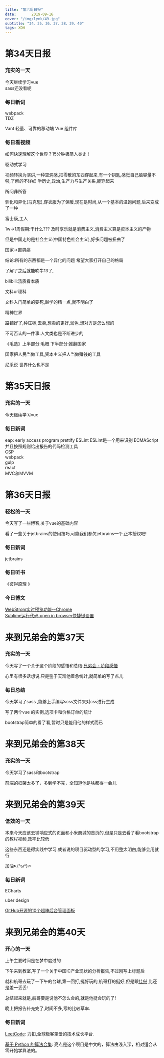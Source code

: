 ```yaml
---  
title: "第六周日报"   
date:       2019-09-16
cover: "/img/lynk/49.jpg"
subtitle: "34、35、36、37、38、39、40"   
tags: XDH    
---  
```











# 第34天日报

### 充实的一天
今天继续学习vue  
sass还没看呢

### 每日新词
webpack  
TDZ  

Vant
轻量、可靠的移动端 Vue 组件库

### 每日看视频
如何快速理解这个世界？15分钟极简人类史！

驱动式学习

视频转换为演讲,一种空洞感,把零散的东西穿起来,有一个钥匙,感觉自己脑容量不够,了解的不详细
学历史,政治,生产力与生产关系,能穿起来

所问非所答

驯化和异化(马克思),穿衣服为了保暖,现在是时尚,从一个基本的温饱问题,后来变成了一种

富士康,工人

1w->1周假期:干什么???
及时享乐就是消费主义,消费主义算是资本主义的产物

但是中国走的是社会主义(中国特色社会主义),好多问题被扭曲了

国家->直男癌 

结论:所有的东西都是一个异化的问题
希望大家打开自己的格局

了解了之后就能吹牛13了,

bilibili:汤质看本质

文科or理科

文科入门简单的要死,越学的精一点,就不明白了

精神世界

路铺好了,种庄稼,去卖,想卖的更好,润色,想对方是怎么想的

不可否认的一件事:人文类也是不断进步的

《毛选》上半部分:毛概 下半部分:推翻国家

国家把人民当做工具,资本主义把人当做赚钱的工具

尼采说 世界什么也不是




# 第35天日报

### 充实的一天
今天继续学习vue  


### 每日新词
eap: early access program
prettify
ESLint ESLint是一个用来识别 ECMAScript 并且按照规则给出报告的代码检测工具  
CSP  
webpack  
gulp    
react  
MVC和MVVM

# 第36天日报

### 轻松的一天

今天写了一些博客,关于vue的基础内容

看了一些关于jetbrains的使用技巧,可能我们都欠jetbrains一个,正本授权吧!

### 每日新词
jetbrains

### 每日听书
《彼得原理 》

### 今日博文
[WebStrom实时预览功能--Chrome](https://victorfengming.gitee.io/victorfengming_old/2019/09/18/webstrom-view-chrome/)  
[Sublime运行代码 open in browser快捷键设置](https://victorfengming.gitee.io/victorfengming_old/2019/09/18/sublime-openinbrowser/)

# 来到兄弟会的第37天

### 充实的一天

今天写了一个关于这个阶段的感悟和总结:[兄弟会 - 阶段感悟](https://victorfengming.gitee.io/victorfengming_old/2019/09/19/stage-feeling/)

心里有很多话想说,只是鉴于天凯他着急统计,就简单的写了点儿

### 每日总结

今天学习了sass ,能够上手编写scss文件来对css进行生成

写了两个vue 的实例,选项卡和价格订单的统计

bootstrap简单的看了看,暂时只是能用他的样式而已

# 来到兄弟会的第38天

### 充实的一天
今天学习了sass和bootstrap

前端的框架太多了，多到学不完，全知道他是啥都得一会儿


# 来到兄弟会的第39天

### 低效的一天

本来今天应该去铺响应式的页面和小米商城的首页的,但是只是去看了看bootstrap的教程视频,效率比较低

这些东西还是得实践中学习,或者说的项目驱动型的学习,不用整太明白,能够会用就行

加油↖(^ω^)↗

### 每日新词

ECharts  

uber design

[GitHub开源的10个超棒后台管理面板](https://blog.csdn.net/m0_38106923/article/details/101050788)

# 来到兄弟会的第40天

### 开心的一天

上午主要时间是在梦中度过的

下午来到教室,写了一个关于中国IC产业现状的分析报告,不过刚写上标题后

就和航哥去玩了一下午的台球,第一回打,挺好玩的,航哥打的挺好,但是跟[佳兴](https://xjx19970831.github.io/)  比还是差一丢丢!

总结起来就是,航哥要是说他不怎么会的,就是他挺会玩的了!

晚上把报告补充完了,时间不多,写的比较草率.

### 每日新词
[LeetCode](https://leetcode-cn.com/): 力扣,全球极客挚爱的技术成长平台.

[基于 Python 的算法合集](https://github.com/qiwsir/algorithm): 亮点是这个项目是中文的，算法由浅入深，相对适合从零开始学算法的。